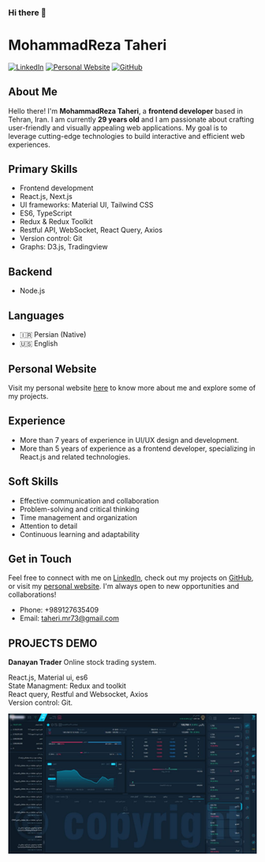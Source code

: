 ### Hi there 👋

# MohammadReza Taheri

[![LinkedIn](https://img.shields.io/badge/LinkedIn-MohammadRezaTaheri-blue)](https://www.linkedin.com/in/mohammadreza-taheri/)
[![Personal Website](https://img.shields.io/badge/Website-moreta.ir-brightgreen)](https://moreta.ir/)
[![GitHub](https://img.shields.io/github/followers/Mohammadreza-taherii?label=Follow&style=social)](https://github.com/Mohammadreza-taherii)

## About Me

Hello there! I'm **MohammadReza Taheri**, a **frontend developer** based in Tehran, Iran. I am currently **29 years old** and I am passionate about crafting user-friendly and visually appealing web applications. My goal is to leverage cutting-edge technologies to build interactive and efficient web experiences.

## Primary Skills

- Frontend development
- React.js, Next.js
- UI frameworks: Material UI, Tailwind CSS
- ES6, TypeScript
- Redux & Redux Toolkit
- Restful API, WebSocket, React Query, Axios
- Version control: Git
- Graphs: D3.js, Tradingview

## Backend

- Node.js
  
## Languages

- 🇮🇷 Persian (Native)
- 🇺🇸 English

## Personal Website

Visit my personal website [here](https://moreta.ir/) to know more about me and explore some of my projects.

## Experience

- More than 7 years of experience in UI/UX design and development.
- More than 5 years of experience as a frontend developer, specializing in React.js and related technologies.

## Soft Skills

- Effective communication and collaboration
- Problem-solving and critical thinking
- Time management and organization
- Attention to detail
- Continuous learning and adaptability

## Get in Touch

Feel free to connect with me on [LinkedIn](https://www.linkedin.com/in/Mohammadrezataheri/), check out my projects on [GitHub](https://github.com/Mohammadrezataheri), or visit my [personal website](https://moreta.ir/). I'm always open to new opportunities and collaborations!

- Phone: +989127635409
- Email: taheri.mr73@gmail.com

## PROJECTS DEMO
**Danayan Trader**
Online stock trading system.

React.js, Material ui, es6 <br/>
State Managment: Redux and toolkit  <br/>
React query, Restful and Websocket, Axios  <br/>
Version control: Git.

<img src="/assets/image/danayantrader.jpg" width="640">

<!-- Let's build amazing web experiences together! 🚀 --!>

<!--
**MohammadReza-Taherii/MohammadReza-Taherii** is a ✨ _special_ ✨ repository because its `README.md` (this file) appears on your GitHub profile.

Here are some ideas to get you started:

- 🔭 I’m currently working on ...
- 🌱 I’m currently learning ...
- 👯 I’m looking to collaborate on ...
- 🤔 I’m looking for help with ...
- 💬 Ask me about ...
- 📫 How to reach me: ...
- 😄 Pronouns: ...
- ⚡ Fun fact: ...
-->
